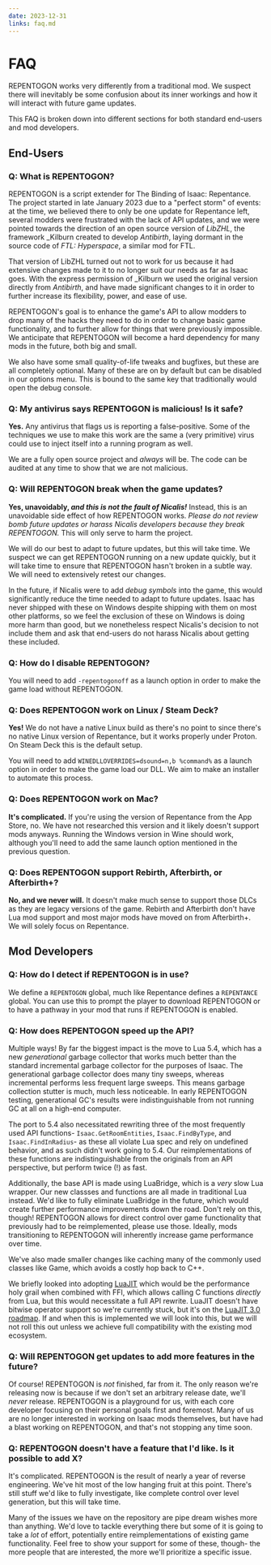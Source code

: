 ```yaml
---
date: 2023-12-31
links: faq.md
---
```

# FAQ

REPENTOGON works very differently from a traditional mod. We suspect there will inevitably be some confusion about its inner workings and how it will interact with future game updates.

This FAQ is broken down into different sections for both standard end-users and mod developers.

## End-Users

### **Q: What is REPENTOGON?**
REPENTOGON is a script extender for The Binding of Isaac: Repentance. The project started in late January 2023 due to a "perfect storm" of events: at the time, we believed there to only be one update for Repentance left, several modders were frustrated with the lack of API updates, and we were pointed towards the direction of an open source version of *LibZHL*, the framework _Kilburn created to develop *Antibirth*, laying dormant in the source code of *FTL: Hyperspace*, a similar mod for FTL.

That version of LibZHL turned out not to work for us because it had extensive changes made to it to no longer suit our needs as far as Isaac goes. With the express permission of _Kilburn we used the original version directly from *Antibirth*, and have made significant changes to it in order to further increase its flexibility, power, and ease of use. 

REPENTOGON's goal is to enhance the game's API to allow modders to drop many of the hacks they need to do in order to change basic game functionality, and to further allow for things that were previously impossible. We anticipate that REPENTOGON will become a hard dependency for many mods in the future, both big and small.

We also have some small quality-of-life tweaks and bugfixes, but these are all completely optional. Many of these are on by default but can be disabled in our options menu. This is bound to the same key that traditionally would open the debug console.

### **Q: My antivirus says REPENTOGON is malicious! Is it safe?**
**Yes.** Any antivirus that flags us is reporting a false-positive. Some of the techniques we use to make this work are the same a (very primitive) virus could use to inject itself into a running program as well. 

We are a fully open source project and *always* will be. The code can be audited at any time to show that we are not malicious.

### **Q: Will REPENTOGON break when the game updates?**
**Yes, unavoidably, *and this is not the fault of Nicalis!*** Instead, this is an unavoidable side effect of how REPENTOGON works. *Please do not review bomb future updates or harass Nicalis developers because they break REPENTOGON.* This will only serve to harm the project.

We will do our best to adapt to future updates, but this will take time. We suspect we can get REPENTOGON running on a new update quickly, but it will take time to ensure that REPENTOGON hasn't broken in a subtle way. We will need to extensively retest our changes.

In the future, if Nicalis were to add *debug symbols* into the game, this would significantly reduce the time needed to adapt to future updates. Isaac has never shipped with these on Windows despite shipping with them on most other platforms, so we feel the exclusion of these on Windows is doing more harm than good, but we nonetheless respect Nicalis's decision to not include them and ask that end-users do not harass Nicalis about getting these included.

### **Q: How do I disable REPENTOGON?**
You will need to add `-repentogonoff` as a launch option in order to make the game load without REPENTOGON.

### **Q: Does REPENTOGON work on Linux / Steam Deck?**
**Yes!** We do not have a native Linux build as there's no point to since there's no native Linux version of Repentance, but it works properly under Proton. On Steam Deck this is the default setup.

You will need to add `WINEDLLOVERRIDES=dsound=n,b %command%` as a launch option in order to make the game load our DLL. We aim to make an installer to automate this process.

### **Q: Does REPENTOGON work on Mac?**
**It's complicated.** If you're using the version of Repentance from the App Store, no. We have not researched this version and it likely doesn't support mods anyways. Running the Windows version in Wine should work, although you'll need to add the same launch option mentioned in the previous question.

### **Q: Does REPENTOGON support Rebirth, Afterbirth, or Afterbirth+?**
**No, and we never will.** It doesn't make much sense to support those DLCs as they are legacy versions of the game. Rebirth and Afterbirth don't have Lua mod support and most major mods have moved on from Afterbirth+. We will solely focus on Repentance.

## Mod Developers

### **Q: How do I detect if REPENTOGON is in use?**
We define a `REPENTOGON` global, much like Repentance defines a `REPENTANCE` global. You can use this to prompt the player to download REPENTOGON or to have a pathway in your mod that runs if REPENTOGON is enabled.

### **Q: How does REPENTOGON speed up the API?**
Multiple ways! By far the biggest impact is the move to Lua 5.4, which has a new *generational* garbage collector that works much better than the standard incremental garbage collector for the purposes of Isaac. The generational garbage collector does many tiny sweeps, whereas incremental performs less frequent large sweeps. This means garbage collection stutter is much, much less noticeable. In early REPENTOGON testing, generational GC's results were indistinguishable from not running GC at all on a high-end computer.

The port to 5.4 also necessitated rewriting three of the most frequently used API functions- `Isaac.GetRoomEntities`, `Isaac.FindByType`, and `Isaac.FindInRadius`- as these all violate Lua spec and rely on undefined behavior, and as such didn't work going to 5.4. Our reimplementations of these functions are indistinguishable from the originals from an API perspective, but perform twice (!) as fast.

Additionally, the base API is made using LuaBridge, which is a *very* slow Lua wrapper. Our new classses and functions are all made in traditional Lua instead. We'd like to fully eliminate LuaBridge in the future, which would create further performance improvements down the road. Don't rely on this, though! REPENTOGON allows for direct control over game functionality that previously had to be reimplemented, please use those. Ideally, mods transitioning to REPENTOGON will inherently increase game performance over time.

We've also made smaller changes like caching many of the commonly used classes like Game, which avoids a costly hop back to C++.

We briefly looked into adopting [LuaJIT](https://github.com/LuaJIT/LuaJIT) which would be the performance holy grail when combined with FFI, which allows calling C functions *directly* from Lua, but this would necessitate a full API rewrite. LuaJIT doesn't have bitwise operator support so we're currently stuck, but it's on the [LuaJIT 3.0 roadmap](https://github.com/LuaJIT/LuaJIT/issues/1092). If and when this is implemented we will look into this, but we will not roll this out unless we achieve full compatibility with the existing mod ecosystem.

### **Q: Will REPENTOGON get updates to add more features in the future?**
Of course! REPENTOGON is *not* finished, far from it. The only reason we're releasing now is because if we don't set an arbitrary release date, we'll *never* release. REPENTOGON is a playground for us, with each core developer focusing on their personal goals first and foremost. Many of us are no longer interested in working on Isaac mods themselves, but have had a blast working on REPENTOGON, and that's not stopping any time soon.

### **Q: REPENTOGON doesn't have a feature that I'd like. Is it possible to add X?**
It's complicated. REPENTOGON is the result of nearly a year of reverse engineering. We've hit most of the low hanging fruit at this point. There's still stuff we'd like to fully investigate, like complete control over level generation, but this will take time.

Many of the issues we have on the repository are pipe dream wishes more than anything. We'd love to tackle everything there but some of it is going to take a *lot* of effort, potentially entire reimplementations of existing game functionality. Feel free to show your support for some of these, though- the more people that are interested, the more we'll prioritize a specific issue.
